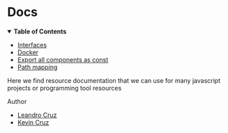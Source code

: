 # Docs

<details open>
<summary><b>Table of Contents</b></summary>

- [Interfaces](./interfaces/README.md)
- [Docker](./docker/README.md)
- [Export all components as const](./exportComponents/README.md)
- [Path mapping](./pathMapping/README.md)
</details>

Here we find resource documentation that we can use for many javascript projects or programming tool resources

Author
- [Leandro Cruz](https://github.com/LeandroGCruzP)
- [Kevin Cruz](https://github.com/KevinMCruzP)
